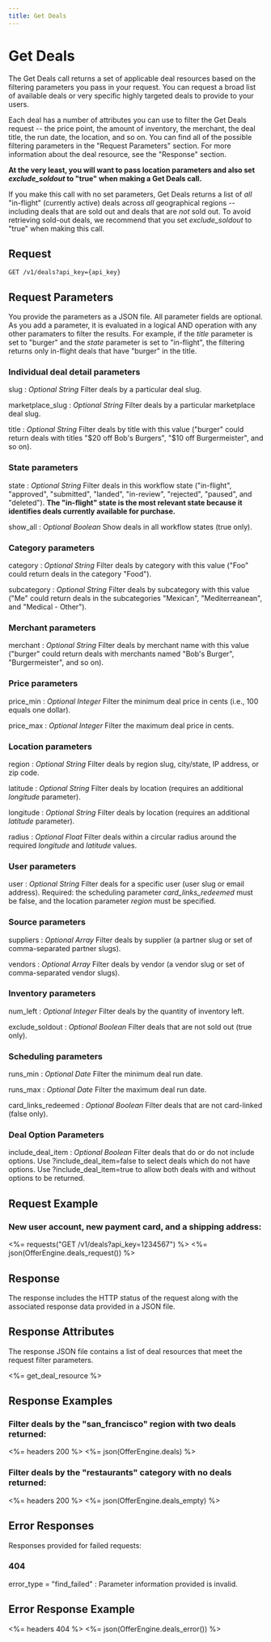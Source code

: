 ```yaml
---
title: Get Deals
---
```


# Get Deals

The Get Deals call returns a set of applicable deal resources based on the filtering parameters you pass in your request. You can request a broad list of available deals or very specific highly targeted deals to provide to your users.

Each deal has a number of attributes you can use to filter the Get Deals request -- the price point, the amount of inventory, the merchant, the deal title, the run date, the location, and so on. You can find all of the possible filtering parameters in the "Request Parameters" section. For more information about the deal resource, see the "Response" section.

<b>At the very least, you will want to pass location parameters and also set <i>exclude_soldout</i> to "true" when making a Get Deals call.</b>

If you make this call with no set parameters, Get Deals returns a list of <i>all</i> "in-flight" (currently active) deals across <i>all</i> geographical regions -- including deals that are sold out and deals that are <i>not</i> sold out. To avoid retrieving sold-out deals, we recommend that you set <i>exclude_soldout</i> to "true" when making this call.

## Request

	GET /v1/deals?api_key={api_key}

## Request Parameters

You provide the parameters as a JSON file. All parameter fields are optional. As you add a parameter, it is evaluated in a logical AND operation with any other paramaters to filter the results. For example, if the <i>title</i> parameter is set to "burger" and the <i>state</i> parameter is set to "in-flight", the filtering returns only in-flight deals that have "burger" in the title.

### Individual deal detail parameters

slug
: _Optional String_ Filter deals by a particular deal slug.

marketplace_slug
: _Optional String_ Filter deals by a particular marketplace deal slug.

title
: _Optional String_ Filter deals by title with this value ("burger" could return deals with titles "$20 off Bob's Burgers", "$10 off Burgermeister", and so on).

### State parameters

state
: _Optional String_ Filter deals in this workflow state ("in-flight", "approved", "submitted", "landed", "in-review", "rejected", "paused", and "deleted"). <b>The "in-flight" state is the most relevant state because it identifies deals currently available for purchase.</b>

show_all
: _Optional Boolean_ Show deals in all workflow states (true only).

### Category parameters

category
: _Optional String_ Filter deals by category with this value ("Foo" could return deals in the category "Food").

subcategory
: _Optional String_ Filter deals by subcategory with this value ("Me" could return deals in the subcategories "Mexican", "Mediterreanean", and "Medical - Other").

### Merchant parameters

merchant
: _Optional String_ Filter deals by merchant name with this value ("burger" could return deals with merchants named "Bob's Burger", "Burgermeister", and so on).

### Price parameters

price_min
: _Optional Integer_ Filter the minimum deal price in cents (i.e., 100 equals one dollar).

price_max
: _Optional Integer_ Filter the maximum deal price in cents.

### Location parameters

region
: _Optional String_ Filter deals by region slug, city/state, IP address, or zip code.

latitude
: _Optional String_ Filter deals by location (requires an additional <i>longitude</i> parameter).

longitude
: _Optional String_ Filter deals by location (requires an additional <i>latitude</i> parameter).

radius
: _Optional Float_ Filter deals within a circular radius around the required <i>longitude</i> and <i>latitude</i> values.

### User parameters

user
: _Optional String_ Filter deals for a specific user (user slug or email address). Required: the scheduling parameter <i>card_links_redeemed</i> must be false, and the location parameter <i>region</i> must be specified.

### Source parameters

suppliers
: _Optional Array_ Filter deals by supplier (a partner slug or set of comma-separated partner slugs).

vendors
: _Optional Array_ Filter deals by vendor (a vendor slug or set of comma-separated vendor slugs).

### Inventory parameters

num_left
: _Optional Integer_ Filter deals by the quantity of inventory left.

exclude_soldout
: _Optional Boolean_ Filter deals that are not sold out (true only).

### Scheduling parameters

runs_min
: _Optional Date_ Filter the minimum deal run date.

runs_max
: _Optional Date_ Filter the maximum deal run date.

card_links_redeemed
: _Optional Boolean_ Filter deals that are not card-linked (false only).

### Deal Option Parameters

include_deal_item
: _Optional Boolean_ Filter deals that do or do not include options. Use ?include_deal_item=false to select
  deals which do not have options.  Use ?include_deal_item=true to allow both deals with and without options
  to be returned.

## Request Example

### New user account, new payment card, and a shipping address:

<%= requests("GET /v1/deals?api_key=1234567") %>
<%= json(OfferEngine.deals_request()) %>

## Response

The response includes the HTTP status of the request along with the associated response data provided in a JSON file.

## Response Attributes

The response JSON file contains a list of deal resources that meet the request filter parameters.

<%= get_deal_resource %>

## Response Examples

### Filter deals by the "san_francisco" region with two deals returned:

<%= headers 200 %>
<%= json(OfferEngine.deals) %>

### Filter deals by the "restaurants" category with no deals returned:

<%= headers 200 %>
<%= json(OfferEngine.deals_empty) %>

## Error Responses

Responses provided for failed requests:

### 404

error_type = "find_failed"
: Parameter information provided is invalid.

## Error Response Example

<%= headers 404 %>
<%= json(OfferEngine.deals_error()) %>